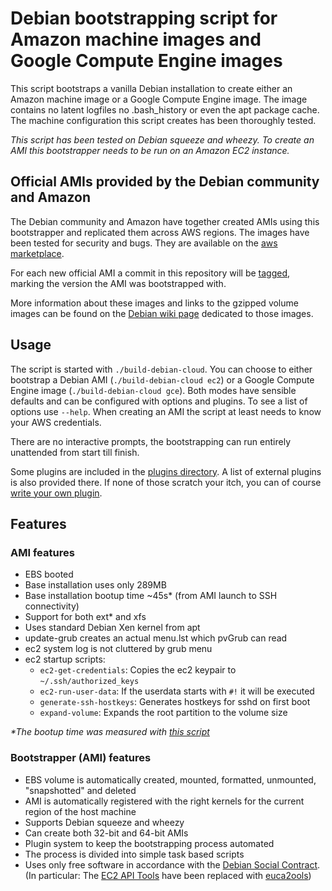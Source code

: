 # Debian bootstrapping script for Amazon machine images and Google Compute Engine images #

This script bootstraps a vanilla Debian installation to create either
an Amazon machine image or a Google Compute Engine image.
The image contains no latent logfiles no .bash\_history or even the apt package cache.
The machine configuration this script creates has been thoroughly tested.

*This script has been tested on Debian squeeze and wheezy.*
*To create an AMI this bootstrapper needs to be run on an Amazon EC2 instance.*

## Official AMIs provided by the Debian community and Amazon ##

The Debian community and Amazon have together created AMIs using this bootstrapper
and replicated them across AWS regions. The images have been tested for security and bugs.
They are available on the [aws marketplace](https://aws.amazon.com/marketplace/pp/ref=csl_clsc_prd?sku=8fvdn95s5ev33cprr62nq3q7t).

For each new official AMI a commit in this repository will be [tagged](https://github.com/andsens/build-debian-cloud/tags),
marking the version the AMI was bootstrapped with.

More information about these images and links to the gzipped volume images can be found on the
[Debian wiki page](http://wiki.debian.org/Cloud/AmazonEC2Image/Squeeze) dedicated to those images.

## Usage ##

The script is started with ``./build-debian-cloud``.
You can choose to either bootstrap a Debian AMI (``./build-debian-cloud ec2``)
or a Google Compute Engine image (``./build-debian-cloud gce``).
Both modes have sensible defaults and can be configured with options and plugins.
To see a list of options use ``--help``.
When creating an AMI the script at least needs to know your AWS credentials.

There are no interactive prompts, the bootstrapping can run entirely unattended
from start till finish.

Some plugins are included in the [plugins directory](https://github.com/andsens/build-debian-cloud/tree/master/plugins).
A list of external plugins is also provided there. If none of those scratch
your itch, you can of course [write your own plugin](https://github.com/andsens/build-debian-cloud/blob/master/plugins/HOWTO.md).

## Features ##

### AMI features ###

* EBS booted
* Base installation uses only 289MB
* Base installation bootup time ~45s* (from AMI launch to SSH connectivity)
* Support for both ext* and xfs
* Uses standard Debian Xen kernel from apt
* update-grub creates an actual menu.lst which pvGrub can read
* ec2 system log is not cluttered by grub menu
* ec2 startup scripts:
  * `ec2-get-credentials`: Copies the ec2 keypair to `~/.ssh/authorized_keys`
  * `ec2-run-user-data`: If the userdata starts with `#!` it will be executed
  * `generate-ssh-hostkeys`: Generates hostkeys for sshd on first boot
  * `expand-volume`: Expands the root partition to the volume size

*\*The bootup time was measured with [this script](https://gist.github.com/3813743)*

### Bootstrapper (AMI) features ###

* EBS volume is automatically created, mounted, formatted, unmounted, "snapshotted" and deleted
* AMI is automatically registered with the right kernels for the current region of the host machine
* Supports Debian squeeze and wheezy
* Can create both 32-bit and 64-bit AMIs
* Plugin system to keep the bootstrapping process automated
* The process is divided into simple task based scripts
* Uses only free software in accordance with the [Debian Social Contract](http://www.debian.org/social_contract).
  (In particular: The [EC2 API Tools](http://aws.amazon.com/developertools/351)
  have been replaced with [euca2ools](http://www.eucalyptus.com/download/euca2ools))
